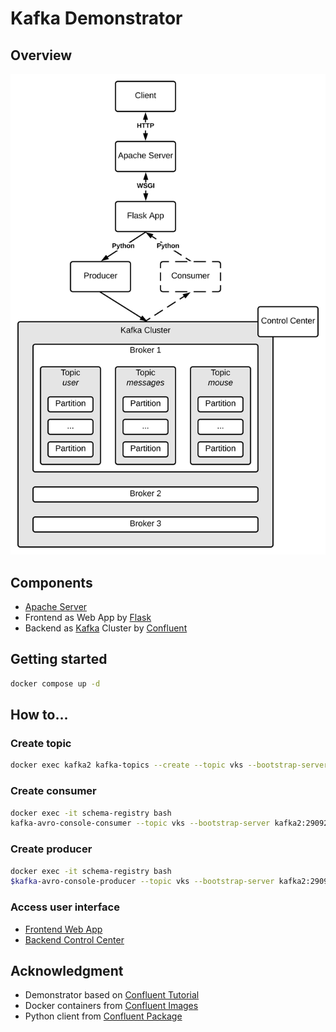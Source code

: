 # Kafka Demonstrator

## Overview

![Overview](./img/overview.svg)

## Components

* [Apache Server](https://httpd.apache.org/)
* Frontend as Web App by [Flask](https://flask.palletsprojects.com/en/1.1.x/)
* Backend as [Kafka](https://kafka.apache.org/) Cluster by [Confluent](https://www.confluent.de/)

## Getting started

```bash
docker compose up -d
```

## How to...

### Create topic

```bash
docker exec kafka2 kafka-topics --create --topic vks --bootstrap-server kafka2:29092 --replication-factor 2 --partitions 2
```

### Create consumer 
```bash
docker exec -it schema-registry bash
kafka-avro-console-consumer --topic vks --bootstrap-server kafka2:29092
```

### Create producer

```bash
docker exec -it schema-registry bash
$kafka-avro-console-producer --topic vks --bootstrap-server kafka2:29092 --property value.schema="$(< /opt/app/schema/user_login.avsc)"
```

### Access user interface

* [Frontend Web App](http://localhost:80)
* [Backend Control Center](http://localhost:9021)

## Acknowledgment

* Demonstrator based on [Confluent Tutorial](https://kafka-tutorials.confluent.io/kafka-console-consumer-producer/kafka.html)
* Docker containers from [Confluent Images](https://docs.confluent.io/platform/current/installation/docker/image-reference.html)
* Python client from [Confluent Package](https://pypi.org/project/confluent-kafka/)